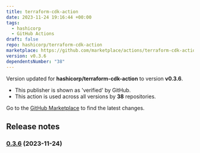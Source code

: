 ```yaml
---
title: terraform-cdk-action
date: 2023-11-24 19:16:44 +00:00
tags:
  - hashicorp
  - GitHub Actions
draft: false
repo: hashicorp/terraform-cdk-action
marketplace: https://github.com/marketplace/actions/terraform-cdk-action
version: v0.3.6
dependentsNumber: "38"
---
```



Version updated for **hashicorp/terraform-cdk-action** to version **v0.3.6**.
- This publisher is shown as 'verified' by GitHub.
- This action is used across all versions by **38** repositories.

Go to the [GitHub Marketplace](https://github.com/marketplace/actions/terraform-cdk-action) to find the latest changes.

## Release notes


### [0.3.6](https://github.com/hashicorp/terraform-cdk-action/compare/v0.3.5...v0.3.6) (2023-11-24)

